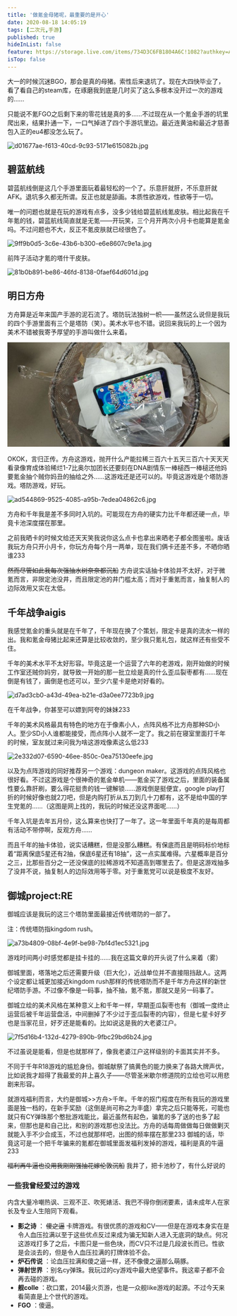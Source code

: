 ```yaml
---
title: '做氪金母猪呢，最重要的是开心'
date: 2020-08-18 14:05:19
tags: [二次元,手游]
published: true
hideInList: false
feature: https://storage.live.com/items/734D3C6FB1804A6C!1082?authkey=AKdg_ovNhZADhR0
isTop: false
---
```

大一的时候沉迷BGO，那会是真的母猪。索性后来退坑了。现在大四快毕业了，看了看自己的steam库，在琢磨我到底是几时买了这么多根本没开过一次的游戏的……

只能说不氪FGO之后剩下来的零花钱是真的多……不过现在从一个氪金手游的坑里爬出来，结果扑通一下，一口气掉进了四个手游坑里边。最近连黄油和最近才慈善包入正的eu4都没怎么玩了。

<!-- more -->

![d01677ae-f613-40cd-9c93-5171e615082b.jpg](https://storage.live.com/items/734D3C6FB1804A6C!1074?authkey=AKdg_ovNhZADhR0)

## 碧蓝航线

 碧蓝航线倒是这几个手游里面玩着最轻松的一个了。乐意肝就肝，不乐意肝就AFK。退坑多久都无所谓。反正也就是舔画。本质性欲游戏，性欲等于一切。

唯一的问题也就是在玩的游戏有点多，没多少钱给碧蓝航线氪皮肤。相比起我在千年氪的钱，碧蓝航线简直就是无氪——开玩笑，三个月开两次小月卡也能算是氪金吗。不过问题也不大，反正不氪皮肤就已经很色了。

![9ff9b0d5-3c6e-43b6-b300-e6e8607c9e1a.jpg](https://storage.live.com/items/734D3C6FB1804A6C!1075?authkey=AKdg_ovNhZADhR0)

前阵子活动才氪的塔什干皮肤。

![81b0b891-be86-46fd-8138-0faef64d601d.jpg](https://storage.live.com/items/734D3C6FB1804A6C!1076?authkey=AKdg_ovNhZADhR0)

## 明日方舟

方舟算是近年来国产手游的泥石流了。塔防玩法独树一帜——虽然这么说但是我玩的四个手游里面有三个是塔防（笑）。美术水平也不错。说回来我玩的上一个因为美术不错被我寄予厚望的手游叫做什么来着。

![你毁了弹珠，木村唯人](https://raw.githubusercontent.com/yuukoamamiya/pic/master/EMDmhz2UcAAkPwy.jpg)

OKOK，言归正传。方舟这游戏，抛开什么产能拉稀三百六十五天三百六十天天天看录像育成体验稀烂1-7比奥尔加团长还要刻在DNA剧情东一棒槌西一棒槌还他妈要氪金抽个贼你妈丑的抽给之外……这游戏还是还可以的。毕竟这游戏是个塔防游戏。塔防游戏，好玩。

![ad544869-9525-4085-a95b-7edea04862c6.jpg](https://storage.live.com/items/734D3C6FB1804A6C!1077?authkey=AKdg_ovNhZADhR0)

方舟和千年我是差不多同时入坑的。可能现在方舟的硬实力比千年都还硬一点，毕竟卡池深度摆在那里。

之前我晒卡的时候文给还天天笑我说你这么点卡也拿出来晒老子都全图鉴啦。废话我玩方舟只开小月卡，你玩方舟每个月一两单，现在我们俩卡还差不多，不晒你晒谁233

~~然而尽管如此我每次强抽水树奈奈都沉船~~ 方舟说实话抽卡体验并不太好，对于微氪而言，非限定池没井，而且限定池的井门槛太高；而对于重氪而言，抽复制人的边际效用又实在太低。

## 千年战争aigis

我感觉氪金的重头就是在千年了，千年现在换了个策划，限定卡是真的流水一样的出。我和氪金母猪比起来还算是比较收敛的，至少我只氪礼包，就这样还有些受不住。

千年的美术水平不太好形容。毕竟这是一个运营了六年的老游戏，刚开始做的时候工作室还贼你妈穷，就导致一开始的那一批立绘是真的什么歪瓜裂枣都有……现在倒是有钱了，画倒是也还可以，至少六星卡是绝对好看的。

![d7ad3cb0-a43d-49ea-b21e-d3a0ee7723b9.jpg](https://storage.live.com/items/734D3C6FB1804A6C!1078?authkey=AKdg_ovNhZADhR0)

在千年战争，你甚至可以嫖到阿夸的妹妹233

千年的美术风格最具有特色的地方在于像素小人，点阵风格不比方舟那种SD小人。至少SD小人谁都能接受，而点阵小人就不一定了。我之前在寝室里面打千年的时候，室友就过来问我为啥这游戏像素这么低233

![2e332d07-6590-46ee-850c-0ea75130eefe.jpg](https://storage.live.com/items/734D3C6FB1804A6C!1080?authkey=AKdg_ovNhZADhR0)

以及为点阵游戏的同好推荐另一个游戏：dungeon maker。这游戏的点阵风格也很好看。不过这游戏是个很神奇的氪金单机——氪金买了游戏之后，里面的装备属性要么靠肝刷，要么得花挺贵的钱一键解锁……游戏倒是挺便宜，google play打折的时候好像也就2刀吧，但是内购打折从五刀到几十刀都有，这不是给中国的学生党氪的……（这图是网上找的，我玩的时候还没这界面呢……）

千年入坑是去年五月份，这么算来也快打了一年了。这一年里面千年真的是每周都有活动不带停啊，反观方舟……

而且千年的抽卡体验，说实话糟糕，但是没那么糟糕。有保底而且是明码标价地标着“距离保底5星还有2抽，保底6星还有18抽”，这一点实属难得。六星概率是百分之三，比那些百分之一还没保底的拉稀游戏不知道高到哪里去了。但是这游戏抽多了没井不说，抽复制人的边际效用等于零。对于重氪党可以说是极度不友好。

## 御城project:RE

御城应该是我玩的这三个塔防里面最接近传统塔防的一部了。

注：传统塔防指kingdom rush。

![a73b4809-08bf-4e9f-be98-7bf4d1ec5321.jpg](https://storage.live.com/items/734D3C6FB1804A6C!1081?authkey=AKdg_ovNhZADhR0)

游戏时间两小时感觉都是挂卡挂的……我在这篇文章的开头说了什么来着（雾）

御城里面，塔落地之后还需要升级（巨大化），近战单位并不直接阻挡敌人。这两个设定都让城更加接近kingdom rush那样的传统塔防而不是千年方舟这样的新世纪塔防手游。不过像不像是一码事，抽不抽，氪不氪，那就又是另一码事了。

御城立绘的美术风格在某种意义上和千年一样，早期歪瓜裂枣也有（御城一度终止运营后被千年运营盘活，中间删掉了不少过于歪瓜裂枣的内容），但是七星卡好歹也是当家花旦，好歹还是能看的。比如说这是我的大老婆江户。

![7f5d16b4-132d-4279-890b-9fbc29bd6b24.jpg](https://storage.live.com/items/734D3C6FB1804A6C!1082?authkey=AKdg_ovNhZADhR0)

不过虽说是能看，但是也就那样了，像我老婆江户这样级别的卡面其实并不多。

不同于千年R18游戏的尴尬身份。御城献祭了搞黄色的能力换来了各路大牌声优，比如说我才超得了我最爱的井上喜久子——尽管圣米歇尔修道院的立绘也可以用悲剧来形容。

就游戏福利而言，大约是御城>>方舟>千年。千年的抠门程度在所有我玩的游戏里面是独一档的，在新手奖励（这倒是尚可称之为丰盛）拿完之后只能等死，可能也就只有CY弹珠那个憨批游戏能比，最近虽然有起色，骗氪的多了送的也多了起来，但那也是和自己比，和别的游戏那也没法比。方舟的话每周做做每日做做剿灭就能入手不少合成玉，不过也就那样吧，出图的频率摆在那里233 御城的话，毕竟这可是一个把千年骗来的氪都在御城里面发福利发掉的游戏，福利是真的牛逼233

~~福利再牛逼也没用我刚刚强抽花嫁伦敦沉船~~ 我井了，把卡池秒了，有什么好说的

### 一些我曾经爱过的游戏

内含大量冷嘲热讽、三观不正、吹死婊活、我巴不得你倒闭要素，请未成年人在家长及专业人生陪同下观看。

- **影之诗** ： ~~傻之逼~~ 卡牌游戏。有很优质的游戏和CV——但是在游戏本身实在是令人血压拉满以至于这些优点反过来成为骗无知新人进入无底洞的缺点。何况这游戏打多了之后，卡图只是一些色块，而CV只不过是几段波长而已。性欲是会淡去的，但是令人血压拉满的打牌体验不会。
- **炉石传说** ：论血压拉满和傻之逼一样，还不像傻之逼那么萌豚。
- **弹射世界** ：别名cy弹珠。我玩过的cy游戏中最大绝望事件。我这辈子都不会再去碰的游戏。
- **舰colle** ：砍口累，2014最火页游，也是一众舰like游戏的起源。不过今天来看简直是上个世代的游戏。
- **FGO** ：傻逼。

